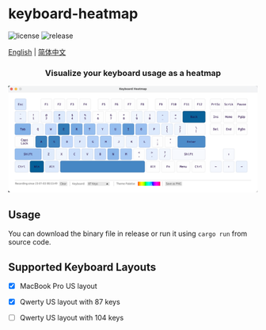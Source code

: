 # keyboard-heatmap
![license](https://img.shields.io/github/license/werifu/keyboard-heatmap)
![release](https://img.shields.io/github/v/release/werifu/keyboard-heatmap)


[English](./README.md) | [简体中文](./README-zh.md)
<h3 align="center">Visualize your keyboard usage as a heatmap</h3>

![](screenshot.png)

## Usage

You can download the binary file in release or run it using `cargo run` from source code.

## Supported Keyboard Layouts
- [x] MacBook Pro US layout

- [x] Qwerty US layout with 87 keys

- [ ] Qwerty US layout with 104 keys

